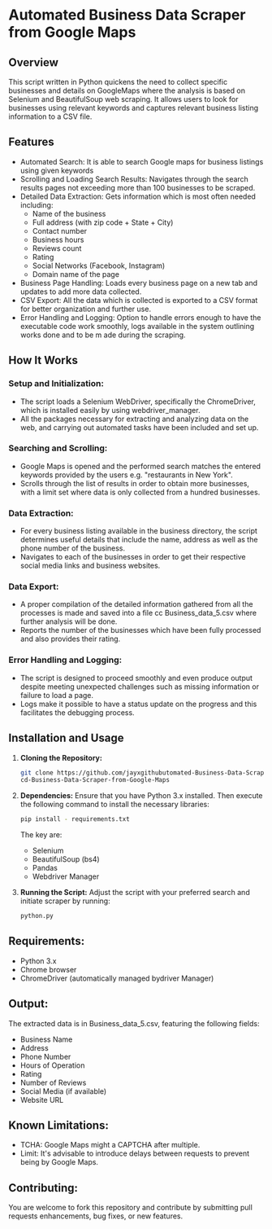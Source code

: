 # Automated Business Data Scraper from Google Maps

## Overview

This script written in Python quickens the need to collect specific businesses and details on GoogleMaps where the analysis is based on Selenium and BeautifulSoup web scraping. It allows users to look for businesses using relevant keywords and captures relevant business listing information to a CSV file.

## Features

- Automated Search: It is able to search Google maps for business listings using given keywords
- Scrolling and Loading Search Results: Navigates through the search results pages not exceeding more than 100 businesses to be scraped.
- Detailed Data Extraction: Gets information which is most often needed including:
  - Name of the business
  - Full address (with zip code + State + City)
  - Contact number
  - Business hours
  - Reviews count
  - Rating
  - Social Networks (Facebook, Instagram)
  - Domain name of the page
- Business Page Handling: Loads every business page on a new tab and updates to add more data collected.
- CSV Export: All the data which is collected is exported to a CSV format for better organization and further use.
- Error Handling and Logging: Option to handle errors enough to have the executable code work smoothly, logs available in the system outlining works done and to be m ade during the scraping.

## How It Works

### Setup and Initialization:
- The script loads a Selenium WebDriver, specifically the ChromeDriver, which is installed easily by using webdriver_manager.
- All the packages necessary for extracting and analyzing data on the web, and carrying out automated tasks have been included and set up.

### Searching and Scrolling:
- Google Maps is opened and the performed search matches the entered keywords provided by the users e.g. "restaurants in New York".
- Scrolls through the list of results in order to obtain more businesses, with a limit set where data is only collected from a hundred businesses.

### Data Extraction:
- For every business listing available in the business directory, the script determines useful details that include the name, address as well as the phone number of the business.
- Navigates to each of the businesses in order to get their respective social media links and business websites.

### Data Export:
- A proper compilation of the detailed information gathered from all the processes is made and saved into a file cc Business_data_5.csv where further analysis will be done.
- Reports the number of the businesses which have been fully processed and also provides their rating.

### Error Handling and Logging:
- The script is designed to proceed smoothly and even produce output despite meeting unexpected challenges such as missing information or failure to load a page.
- Logs make it possible to have a status update on the progress and this facilitates the debugging process.

## Installation and Usage

1. **Cloning the Repository:**
   ```bash
   git clone https://github.com/jayxgithubutomated-Business-Data-Scraper-from-G-Maps
   cd-Business-Data-Scraper-from-Google-Maps
   ```

2. **Dependencies:**
   Ensure that you have Python 3.x installed. Then execute the following command to install the necessary libraries:
   ```bash
   pip install - requirements.txt
   ```

   The key are:
   - Selenium
   - BeautifulSoup (bs4)
   - Pandas
   - Webdriver Manager

3. **Running the Script:**
   Adjust the script with your preferred search and initiate scraper by running:
   ```bash
   python.py
   ```

## Requirements:
- Python 3.x
- Chrome browser
- ChromeDriver (automatically managed bydriver Manager)

## Output:
The extracted data is in Business_data_5.csv, featuring the following fields:
- Business Name
- Address
- Phone Number
- Hours of Operation
- Rating
- Number of Reviews
- Social Media (if available)
- Website URL

## Known Limitations:
- TCHA: Google Maps might a CAPTCHA after multiple.
- Limit: It's advisable to introduce delays between requests to prevent being by Google Maps.

## Contributing:
You are welcome to fork this repository and contribute by submitting pull requests enhancements, bug fixes, or new features.